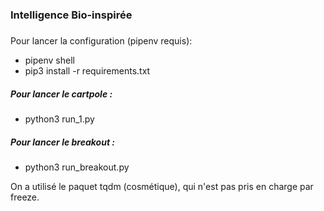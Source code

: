### Intelligence Bio-inspirée

##### 
Pour lancer la configuration (pipenv requis):
- pipenv shell 
- pip3 install -r requirements.txt

##### Pour lancer le cartpole : 
 - python3 run_1.py
 
 
 ##### Pour lancer le breakout : 
 - python3 run_breakout.py
 
 
 On a utilisé le paquet tqdm (cosmétique), qui n'est pas pris en charge par freeze. 